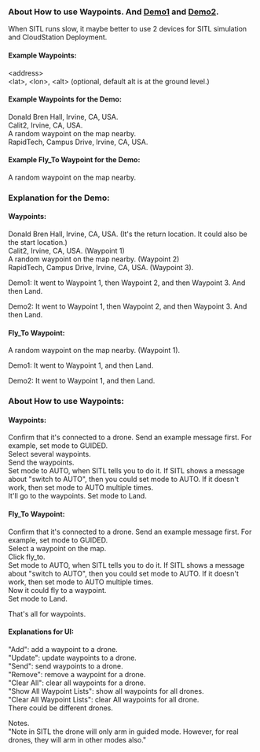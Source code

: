 
### About How to use Waypoints. And [Demo1](https://youtu.be/aSjZk-p0Dkg) and [Demo2](https://youtu.be/mtgL0nYEi3Y).

When SITL runs slow, it maybe better to use 2 devices for SITL simulation and CloudStation Deployment.

#### Example Waypoints:
\<address\> \
\<lat\>, \<lon\>, \<alt\> (optional, default alt is at the ground level.) 

#### Example Waypoints for the Demo: 
Donald Bren Hall, Irvine, CA, USA. \
Calit2, Irvine, CA, USA. \
A random waypoint on the map nearby. \
RapidTech, Campus Drive, Irvine, CA, USA. 

#### Example Fly_To Waypoint for the Demo: 
A random waypoint on the map nearby.

### Explanation for the Demo:

#### Waypoints:

Donald Bren Hall, Irvine, CA, USA. (It's the return location. It could also be the start location.) \
Calit2, Irvine, CA, USA. (Waypoint 1) \
A random waypoint on the map nearby. (Waypoint 2) \
RapidTech, Campus Drive, Irvine, CA, USA. (Waypoint 3).

Demo1: It went to Waypoint 1, then Waypoint 2, and then Waypoint 3. And then Land.

Demo2: It went to Waypoint 1, then Waypoint 2, and then Waypoint 3. And then Land.

#### Fly_To Waypoint:

A random waypoint on the map nearby. (Waypoint 1).

Demo1: It went to Waypoint 1, and then Land.

Demo2: It went to Waypoint 1, and then Land.

### About How to use Waypoints:

#### Waypoints:

Confirm that it's connected to a drone. Send an example message first. For example, set mode to GUIDED. \
Select several waypoints. \
Send the waypoints. \
Set mode to AUTO, when SITL tells you to do it. If SITL shows a message about "switch to AUTO", then you could set mode to AUTO. If it doesn't work, then set mode to AUTO multiple times. \
It'll go to the waypoints.
Set mode to Land.

#### Fly_To Waypoint:

Confirm that it's connected to a drone. Send an example message first. For example, set mode to GUIDED. \
Select a waypoint on the map. \
Click fly_to. \
Set mode to AUTO, when SITL tells you to do it. If SITL shows a message about "switch to AUTO", then you could set mode to AUTO. If it doesn't work, then set mode to AUTO multiple times. \
Now it could fly to a waypoint. \
Set mode to Land.

That's all for waypoints.

#### Explanations for UI:
"Add": add a waypoint to a drone. \
"Update": update waypoints to a drone. \
"Send": send waypoints to a drone. \
"Remove": remove a waypoint for a drone. \
"Clear All": clear all waypoints for a drone. \
"Show All Waypoint Lists": show all waypoints for all drones. \
"Clear All Waypoint Lists": clear All waypoints for all drone. \
There could be different drones. 

Notes. \
"Note in SITL the drone will only arm in guided mode. However, for real drones, they will arm in other modes also."


